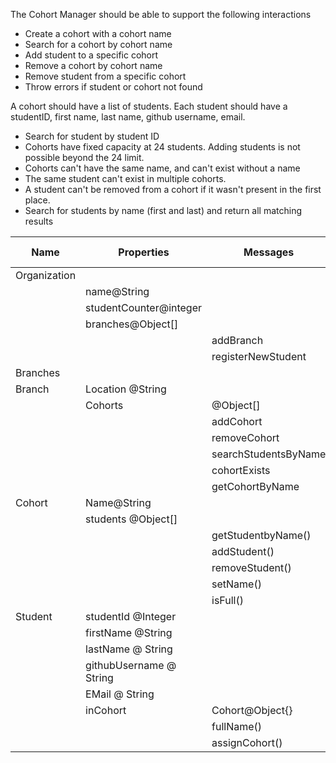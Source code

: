 The Cohort Manager should be able to support the following interactions

- Create a cohort with a cohort name
- Search for a cohort by cohort name
- Add student to a specific cohort
- Remove a cohort by cohort name
- Remove student from a specific cohort
- Throw errors if student or cohort not found

A cohort should have a list of students. Each student should have a studentID, first name, last name, github username, email.

- Search for student by student ID
- Cohorts have fixed capacity at 24 students. Adding students is not possible beyond the 24 limit.
- Cohorts can't have the same name, and can't exist without a name
- The same student can't exist in multiple cohorts.
- A student can't be removed from a cohort if it wasn't present in the first place.
- Search for students by name (first and last) and return all matching results

| Name | Properties | Messages | Input | Output | Tests ❌ ✅ |
| - | - | - | - | - | -  |
| Organization |
| | name@String 
| | studentCounter@integer
| | branches@Object[]
| | |addBranch |  location@String | @Object[]| ✅
| | |registerNewStudent | - | studentID@Integer| ❌
Branches | 
| Branch | Location @String
| | Cohorts | @Object[] | | | ✅
| | | addCohort | Name@String{} | @Object{} | ✅
| | | removeCohort | Name@String{} | @Object{} | ✅
| | | searchStudentsByName | @String | @Object[] | ❌
| | | cohortExists | Name@String{} | @Boolean | ✅
| | | getCohortByName | Name@String{} | @Object{} | ✅
| Cohort | Name@String
| | students @Object[] | | | | ✅
| | | getStudentbyName() | fullName()@String | @Object{} | ✅
| | | addStudent() | @Object{} | @Object{} | ✅
| | | removeStudent() | @Object{} | @Object{} | ✅
| | | setName() | cohortName@String | @Object{} | ✅
| | | isFull() | | @Boolean | ✅
| Student | studentId @Integer | | | | ✅
| | firstName @String | | | | ✅
| | lastName @ String | | | | ✅
| | githubUsername @ String | | | | ✅
| | EMail @ String | | | | ✅
| | inCohort | Cohort@Object{} | | | ✅
| | | fullName() | – | @String | ✅
| | | assignCohort() | Cohort@Object{} | Student@Object{} | ✅
